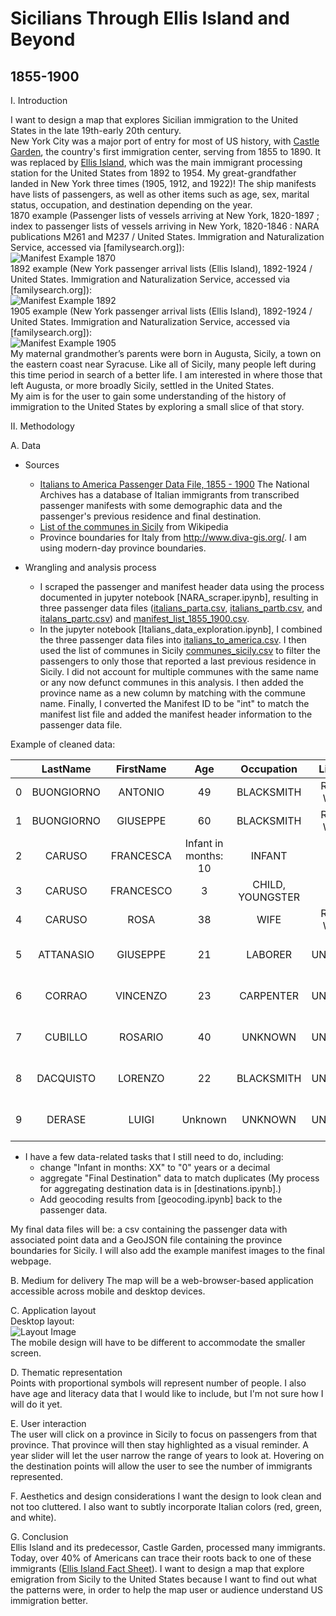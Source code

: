 # Sicilians Through Ellis Island and Beyond  
## 1855-1900

I. Introduction

I want to design a map that explores Sicilian immigration to the United States in the late 19th-early 20th century.   
New York City was a major port of entry for most of US history, with [Castle Garden](https://www.nps.gov/cacl/index.htm), the country's first immigration center, serving from 1855 to 1890. It was replaced by [Ellis Island](https://www.nps.gov/elis/index.htm), which was the main immigrant processing station for the United States from 1892 to 1954. My great-grandfather landed in New York three times (1905, 1912, and 1922)! The ship manifests have lists of passengers, as well as other items such as age, sex, marital status, occupation, and destination depending on the year.  
1870 example (Passenger lists of vessels arriving at New York, 1820-1897 ; index to passenger lists of vessels arriving in New York, 1820-1846 : NARA publications M261 and M237 / United States. Immigration and Naturalization Service, accessed via [familysearch.org]):  
![Manifest Example 1870](images/ManifestExample1870.jpg "1870")  
1892 example (New York passenger arrival lists (Ellis Island), 1892-1924 / United States. Immigration and Naturalization Service, accessed via [familysearch.org]):  
![Manifest Example 1892](images/ManifestExample1892.jpg "1892")  
1905 example (New York passenger arrival lists (Ellis Island), 1892-1924 / United States. Immigration and Naturalization Service, accessed via [familysearch.org]):  
![Manifest Example 1905](images/ManifestExample1905.jpg "1905")  
My maternal grandmother’s parents were born in Augusta, Sicily, a town on the eastern coast near Syracuse. Like all of Sicily, many people left during this time period in search of a better life. I am interested in where those that left Augusta, or more broadly Sicily, settled in the United States.  
My aim is for the user to gain some understanding of the history of immigration to the United States by exploring a small slice of that story.

II. Methodology

 A. Data

+ Sources
    + [Italians to America Passenger Data File, 1855 - 1900](https://aad.archives.gov/aad/series-description.jsp?s=4433&cat=GP44&bc=,sl&col=1002) The National Archives has a database of Italian immigrants from transcribed passenger manifests with some demographic data and the passenger's previous residence and final destination.
    + [List of the communes in Sicily](https://en.wikipedia.org/wiki/List_of_communes_of_Sicily) from Wikipedia
    + Province boundaries for Italy from http://www.diva-gis.org/. I am using modern-day province boundaries.

+ Wrangling and analysis process
    + I scraped the passenger and manifest header data using the process documented in jupyter notebook [NARA_scraper.ipynb], resulting in three passenger data files ([italians_parta.csv](data/italians_parta.csv), [italians_partb.csv](data/italians_partb.csv), and [italans_partc.csv](data/italians_partc.csv)) and [manifest_list_1855_1900.csv](data/manifest_list_1855_1900.csv).  
    + In the jupyter notebook [Italians_data_exploration.ipynb], I combined the three passenger data files into [italians_to_america.csv](data/italians_to_america.csv). I then used the list of communes in Sicily [communes_sicily.csv](data/communes_sicily.csv) to filter the passengers to only those that reported a last previous residence in Sicily. I did not account for multiple communes with the same name or any now defunct communes in this analysis. I then added the province name as a new column by matching with the commune name. Finally, I converted the Manifest ID to be "int" to match the manifest list file and added the manifest header information to the passenger data file.

Example of cleaned data:

||**LastName**|**FirstName**|**Age**|**Occupation**|**Literacy**|**CountryofOrigin**|**CityTownofLastResidence**|**DestinationCityTown**|**TransitTravelCompartment**|**ManifestID**|**Province**|**ShipName**|**Port**|**Arrival**|
|:-----:|:-----:|:-----:|:-----:|:-----:|:-----:|:-----:|:-----:|:-----:|:-----:|:-----:|:-----:|:-----:|:-----:|:-----:|
|0|BUONGIORNO|ANTONIO|49|BLACKSMITH|READ & WRITE|ITALY|SCIACCA|NEW YORK|Return trip to USA - non US Citizen [Transit];...|82236|Agrigento|EMS|NAPLES|12/29/1892|
|1|BUONGIORNO|GIUSEPPE|60|BLACKSMITH|READ & WRITE|ITALY|SCIACCA|NEW YORK|Return trip to USA - non US Citizen [Transit];...|82236|Agrigento|EMS|NAPLES|12/29/1892|
|2|CARUSO|FRANCESCA|Infant in months: 10|INFANT|NO|ITALY|SCIACCA|NEW YORK|Return trip to USA - non US Citizen [Transit];...|82236|Agrigento|EMS|NAPLES|12/29/1892|
|3|CARUSO|FRANCESCO|3|CHILD, YOUNGSTER|NO|ITALY|SCIACCA|NEW YORK|Return trip to USA - non US Citizen [Transit];...|82236|Agrigento|EMS|NAPLES|12/29/1892|
|4|CARUSO|ROSA|38|WIFE|READ & WRITE|ITALY|SCIACCA|NEW YORK|Return trip to USA - non US Citizen [Transit];...|82236|Agrigento|EMS|NAPLES|12/29/1892|
|5|ATTANASIO|GIUSEPPE|21|LABORER|UNKNOWN|ITALY|PALERMO|NEW YORK|Staying in the USA [Transit]; Stowaway [Travel]|80591|Palermo|GOTTARDO|ANTWERP|11/30/1884|
|6|CORRAO|VINCENZO|23|CARPENTER|UNKNOWN|ITALY|PALERMO|NEW YORK|Staying in the USA [Transit]; Stowaway [Travel]|80591|Palermo|GOTTARDO|ANTWERP|11/30/1884|
|7|CUBILLO|ROSARIO|40|UNKNOWN|UNKNOWN|ITALY|MESSINA|NEW YORK|Staying in the USA [Transit]; Stowaway [Travel]|63|Messina|ALESIA|MESSINA & NAPLES|04/25/1885|
|8|DACQUISTO|LORENZO|22|BLACKSMITH|UNKNOWN|ITALY|PALERMO|NEW YORK|Staying in the USA [Transit]; Stowaway [Travel]|80591|Palermo|GOTTARDO|ANTWERP|11/30/1884|
|9|DERASE|LUIGI|Unknown|UNKNOWN|UNKNOWN|ITALY|MESSINA|NEW YORK|Staying in the USA [Transit]; Stowaway [Travel]|63|Messina|ALESIA|MESSINA & NAPLES|04/25/1885|

 + I have a few data-related tasks that I still need to do, including:
   + change "Infant in months: XX" to "0" years or a decimal
   + aggregate "Final Destination" data to match duplicates (My process for aggregating destination data is in [destinations.ipynb].)
   + Add geocoding results from [geocoding.ipynb] back to the passenger data.  

 My final data files will be: a csv containing the passenger data with associated point data and a GeoJSON file containing the province boundaries for Sicily. I will also add the example manifest images to the final webpage.  

 B. Medium for delivery
 The map will be a web-browser-based application accessible across mobile and desktop devices.

 C. Application layout  
 Desktop layout:  
 ![Layout Image](images/wireframe.JPG "basic layout")  
 The mobile design will have to be different to accommodate the smaller screen.

 D. Thematic representation  
 Points with proportional symbols will represent number of people. I also have age and literacy data that I would like to include, but I'm not sure how I will do it yet.

 E. User interaction  
 The user will click on a province in Sicily to focus on passengers from that province. That province will then stay highlighted as a visual reminder. A year slider will let the user narrow the range of years to look at. Hovering on the destination points will allow the user to see the number of immigrants represented.

 F. Aesthetics and design considerations
 I want the design to look clean and not too cluttered. I also want to subtly incorporate Italian colors (red, green, and white).

 G. Conclusion  
 Ellis Island and its predecessor, Castle Garden, processed many immigrants. Today, over 40% of Americans can trace their roots back to one of these immigrants ([Ellis Island Fact Sheet](https://www.nps.gov/npnh/learn/news/fact-sheet-elis.htm)). I want to design a map that explore emigration from Sicily to the United States because I want to find out what the patterns were, in order to help the map user or audience understand US immigration better.
